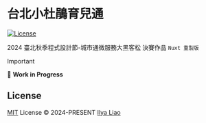 # 台北小杜鵑育兒通

[![License][license-src]][license-href]

2024 臺北秋季程式設計節-城市通微服務大黑客松 決賽作品 `Nuxt 重製版`

> [!IMPORTANT]
> 🚧 **Work in Progress**

## License

[MIT](./LICENSE) License © 2024-PRESENT [Ilya Liao](https://github.com/ilyaliao)

<!-- Badges -->

[license-src]: https://img.shields.io/github/license/ilyaliao/taipei-little-doudou-parenting-pass.svg?style=flat&colorA=080f12&colorB=1fa669
[license-href]: https://github.com/ilyaliao/taipei-little-doudou-parenting-pass/blob/main/LICENSE
